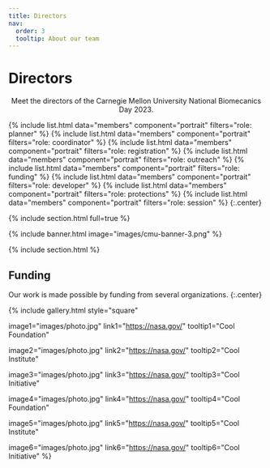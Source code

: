 ```yaml
---
title: Directors
nav:
  order: 3
  tooltip: About our team
---
```


# <i class="fas fa-users"></i>Directors

<p style="text-align:center">Meet the directors of the Carnegie Mellon University National Biomecanics Day 2023.</p>



{%
  include list.html
  data="members"
  component="portrait"
  filters="role: planner"
%}
{%
  include list.html
  data="members"
  component="portrait"
  filters="role: coordinator"
%}
{%
  include list.html
  data="members"
  component="portrait"
  filters="role: registration"
%}
{%
  include list.html
  data="members"
  component="portrait"
  filters="role: outreach"
%}
{%
  include list.html
  data="members"
  component="portrait"
  filters="role: funding"
%}
{%
  include list.html
  data="members"
  component="portrait"
  filters="role: developer"
%}
{%
  include list.html
  data="members"
  component="portrait"
  filters="role: protections"
%}
{%
  include list.html
  data="members"
  component="portrait"
  filters="role: session"
%}
{:.center}

{% include section.html full=true %}

{% include banner.html image="images/cmu-banner-3.png" %}

{% include section.html %}


## Funding

Our work is made possible by funding from several organizations.
{:.center}

{%
  include gallery.html
  style="square"

  image1="images/photo.jpg"
  link1="https://nasa.gov/"
  tooltip1="Cool Foundation"

  image2="images/photo.jpg"
  link2="https://nasa.gov/"
  tooltip2="Cool Institute"

  image3="images/photo.jpg"
  link3="https://nasa.gov/"
  tooltip3="Cool Initiative"

  image4="images/photo.jpg"
  link4="https://nasa.gov/"
  tooltip4="Cool Foundation"

  image5="images/photo.jpg"
  link5="https://nasa.gov/"
  tooltip5="Cool Institute"

  image6="images/photo.jpg"
  link6="https://nasa.gov/"
  tooltip6="Cool Initiative"
%}

